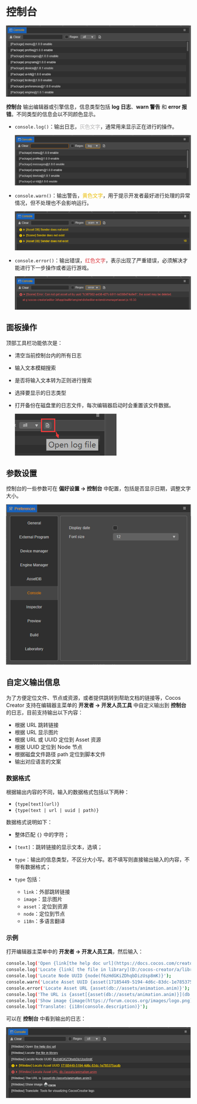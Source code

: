# 控制台

![index](index/index.png)

**控制台** 输出编辑器或引擎信息，信息类型包括 **log 日志**、**warn 警告** 和 **error 报错**。不同类型的信息会以不同颜色显示。

- `console.log()`：输出日志，<font color=#b6b6b6>灰色文字</font>，通常用来显示正在进行的操作。

  ![log](index/log.png)

- `console.warn()`：输出警告，<font color=#ebbe09>黄色文字</font>，用于提示开发者最好进行处理的异常情况，但不处理也不会影响运行。

  ![warn](index/warn.png)

- `console.error()`：输出错误，<font color=#dd3c43>红色文字</font>，表示出现了严重错误，必须解决才能进行下一步操作或者运行游戏。

  ![error](index/error.png)

## 面板操作

顶部工具栏功能依次是：

- 清空当前控制台内的所有日志
- 输入文本模糊搜索
- 是否将输入文本转为正则进行搜索
- 选择要显示的日志类型
- 打开备份在磁盘里的日志文件，每次编辑器启动时会重置该文件数据。

  ![open-log-file](index/open-log-file.png)

## 参数设置

控制台的一些参数可在 **偏好设置 -> 控制台** 中配置，包括是否显示日期，调整文字大小。

![preferences](index/preferences.png)

## 自定义输出信息

为了方便定位文件、节点或资源，或者提供跳转到帮助文档的链接等，Cocos Creator 支持在编辑器主菜单的 **开发者 -> 开发人员工具** 中自定义输出到 **控制台** 的日志，目前支持输出以下内容：

- 根据 URL 跳转链接
- 根据 URL 显示图片
- 根据 URL 或 UUID 定位到 Asset 资源
- 根据 UUID 定位到 Node 节点
- 根据磁盘文件路径 path 定位到脚本文件
- 输出对应语言的文案

### 数据格式

根据输出内容的不同，输入的数据格式包括以下两种：

- `{type[text](url)}`
- `{type(text | url | uuid | path)}`

数据格式说明如下：

- 整体匹配 `{}` 中的字符；
- `[text]`：跳转链接的显示文本，选填；
- `type`：输出的信息类型，不区分大小写。若不填写则直接输出输入的内容，不带有数据格式；

- `type` 包括：
    - `link`：外部跳转链接
    - `image`：显示图片
    - `asset`：定位到资源
    - `node`：定位到节点
    - `i18n`：多语言翻译

### 示例

打开编辑器主菜单中的 **开发者 -> 开发人员工具**，然后输入：

```sh
console.log('Open {link[the help doc url](https://docs.cocos.com/creator/manual/en/editor/console/)}');
console.log('Locate {link[ the file in library](D:/cocos-creator/a/library/36/36b55a90-1547-4695-8105-abd89f8a0e5f.js)}');
console.log('Locate Node UUID {node(f6zHdGKiZDhqbDizUsp8mK)}');
console.warn('Locate Asset UUID {asset(17185449-5194-4d6c-83dc-1e785375acdb)}');
console.error('Locate Asset URL {asset(db://assets/animation.anim)}');
console.log('The URL is {asset[{asset(db://assets/animation.anim)}](db://assets/animation.anim)}');
console.log('Show image {image(https://forum.cocos.org/images/logo.png)}');
console.log('Translate: {i18n(console.description)}');
```

可以在 **控制台** 中看到输出的日志：

![content](index/content.png)
